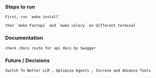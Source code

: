 ### Steps to run

    First, run `make install`

    then `make Fastapi` and `make celery` on different terminal

### Documentation

    check /docs route for api docs by Swagger

### Future / Decisions

    Switch To Better LLM , Optimize Agents , Increse and Advance Tools
